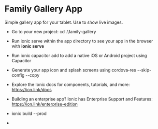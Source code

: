 # Family Gallery App

Simple gallery app for your tablet. Use to show live images.

- Go to your new project: cd .\family-gallery
- Run ionic serve within the app directory to see your app in the browser with **ionic serve**
- Run ionic capacitor add to add a native iOS or Android project using Capacitor
- Generate your app icon and splash screens using cordova-res --skip-config --copy
- Explore the Ionic docs for components, tutorials, and more: https://ion.link/docs
- Building an enterprise app? Ionic has Enterprise Support and Features: https://ion.link/enterprise-edition


- ionic build --prod
- 